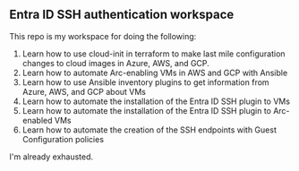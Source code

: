 ## Entra ID SSH authentication workspace

This repo is my workspace for doing the following:

1. Learn how to use cloud-init in terraform to make last mile configuration changes to cloud images in Azure, AWS, and GCP.
2. Learn how to automate Arc-enabling VMs in AWS and GCP with Ansible
3. Learn how to use Ansible inventory plugins to get information from Azure, AWS, and GCP about VMs
4. Learn how to automate the installation of the Entra ID SSH plugin to VMs
5. Learn how to automate the installation of the Entra ID SSH plugin to Arc-enabled VMs
6. Learn how to automate the creation of the SSH endpoints with Guest Configuration policies

I'm already exhausted.